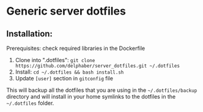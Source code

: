 Generic server dotfiles
===============================

## Installation:

Prerequisites: check required libraries in the Dockerfile

1. Clone into ".dotfiles":
   `git clone https://github.com/delphaber/server_dotfiles.git ~/.dotfiles`
3. Install:
   `cd ~/.dotfiles && bash install.sh`
4. Update `[user]` section in `gitconfig` file

This will backup all the dotfiles that you are using in the `~/.dotfiles/backup`
directory and will install in your home symlinks to the dotfiles in the
`~/.dotfiles` folder.
